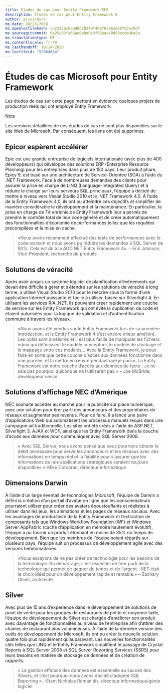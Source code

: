 ```yaml
---
title: Études de cas pour Entity Framework-EF6
description: Études de cas pour Entity Framework 6
author: ajcvickers
ms.date: 10/23/2016
ms.openlocfilehash: ca2315ac8aad8d28240f4bef6c962de0f63ac0df
ms.sourcegitcommit: 0a25c03fa65ae6e0e0e3f66bac48d59eceb96a5a
ms.translationtype: MT
ms.contentlocale: fr-FR
ms.lasthandoff: 10/14/2020
ms.locfileid: "92064664"
---
```

# <a name="microsoft-case-studies-for-entity-framework"></a>Études de cas Microsoft pour Entity Framework
Les études de cas sur cette page mettent en évidence quelques projets de production réels qui ont employé Entity Framework.
> [!NOTE]
> Les versions détaillées de ces études de cas ne sont plus disponibles sur le site Web de Microsoft. Par conséquent, les liens ont été supprimés.

## <a name="epicor"></a>Epicor espèrent accélérer
Epic est une grande entreprise de logiciels internationale (avec plus de 400 développeurs) qui développe des solutions ERP (Enterprise Resource Planning) pour les entreprises dans plus de 150 pays.
Leur produit phare, Epicy 9, est basé sur une architecture de Service-Oriented (SOA) à l’aide du .NET Framework.
Face à de nombreuses demandes des clients pour assurer la prise en charge de LINQ (Language-Integrated Query) et à réduire la charge sur leurs serveurs SQL principaux, l’équipe a décidé de mettre à niveau vers Visual Studio 2010 et le .NET Framework 4,0.
À l’aide de la Entity Framework 4,0, ils ont pu atteindre ces objectifs et simplifier de manière considérable le développement et la maintenance.
En particulier, la prise en charge de T4 enrichie de Entity Framework leur a permis de prendre le contrôle total de leur code généré et de créer automatiquement des fonctionnalités d’économie de performances telles que les requêtes précompilées et la mise en cache.

> «Nous avons récemment effectué des tests de performances avec le code existant et nous avons pu réduire les demandes à SQL Server de 90%.
Cela est dû à la ADO.NET Entity Framework 4». – Erik Johnson, Vice-Président, recherche de produits  

## <a name="veracity-solutions"></a>Solutions de véracité
Après avoir acquis un système logiciel de planification d’événements qui devait être difficile à gérer et s’étendre sur les solutions de véracité à long terme, a utilisé Visual Studio 2010 pour le réécrire sous la forme d’une application Internet puissante et facile à utiliser, basée sur Silverlight 4.
En utilisant les services RIA .NET, ils pouvaient créer rapidement une couche de service sur les Entity Framework qui ont évité la duplication de code et étaient autorisées pour la logique de validation et d’authentification commune à travers les niveaux.  

> «Nous avons été vendus sur le Entity Framework lors de sa première introduction, et le Entity Framework 4 s’est encore mieux amélioré.
Les outils sont améliorés et il est plus facile de manipuler les fichiers. edmx qui définissent le modèle conceptuel, le modèle de stockage et le mappage entre ces modèles... Avec la Entity Framework, je peux faire en sorte que cette couche d’accès aux données fonctionne dans une journée, et la mettre en œuvre pendant que je passe.
La Entity Framework est notre couche d’accès aux données de facto ; Je ne sais pas pourquoi quiconque ne l’utiliserait pas.» – Joe McBride, développeur senior

## <a name="nec-display-solutions-of-america"></a>Solutions d’affichage NEC d’Amérique
NEC souhaite accéder au marché pour la publicité sur place numérique, avec une solution pour tirer parti des annonceurs et des propriétaires de réseaux et augmenter ses revenus.
Pour ce faire, il a lancé une paire d’applications Web qui automatisent les processus manuels requis dans une campagne ad traditionnelle.
Les sites ont été créés à l’aide de ASP.NET, Silverlight 3, AJAX et WCF, ainsi que les Entity Framework dans la couche d’accès aux données pour communiquer avec SQL Server 2008.

> « Avec SQL Server, nous avons pensé que nous pourrions obtenir le débit nécessaire pour servir les annonceurs et les réseaux avec des informations en temps réel et la fiabilité pour s’assurer que les informations de nos applications stratégiques seraient toujours disponibles »-Mike Corcoran, directeur informatique

## <a name="darwin-dimensions"></a>Dimensions Darwin
À l’aide d’un large éventail de technologies Microsoft, l’équipe de Darwin a défini la création d’un portail d’avatar en ligne que les consommateurs pourraient utiliser pour créer des avatars époustouflants et réalistes à utiliser dans les jeux, les animations et les pages de réseaux sociaux.
Avec les avantages de productivité de la Entity Framework et l’extraction de composants tels que Windows Workflow Foundation (WF) et Windows Server AppFabric (cache d’application en mémoire hautement évolutif), l’équipe a pu fournir un produit étonnant en moins de 35% du temps de développement.
Bien que les membres de l’équipe soient répartis sur plusieurs pays, l’équipe suit un processus de développement agile avec des versions hebdomadaires.

 > «Nous essayons de ne pas créer de technologie pour les besoins de la technologie. Au démarrage, il est essentiel de tirer parti de la technologie qui permet de gagner du temps et de l’argent.
 .NET était le choix idéal pour un développement rapide et rentable.» – Zachary Olsen, architecte  

## <a name="silverware"></a>Silver
Avec plus de 15 ans d’expérience dans le développement de solutions de point de vente pour les groupes de restaurants de petite et moyenne taille, l’équipe de développement de Silver est chargée d’améliorer son produit avec davantage de fonctionnalités au niveau de l’entreprise afin d’attirer des chaînes de restaurant plus volumineuses.
À l’aide de la dernière version des outils de développement de Microsoft, ils ont pu créer la nouvelle solution quatre fois plus rapidement qu’auparavant.
Les nouvelles fonctionnalités clés telles que LINQ et le Entity Framework simplifient le passage de Crystal Reports à SQL Server 2008 et SQL Server Reporting Services (SSRS) pour leurs besoins en matière de stockage de données et de création de rapports.

> « La gestion efficace des données est essentielle au succès des Silvers, et c’est pourquoi nous avons décidé d’adopter SQL Reporting ». -Étant Nicholas Romanidis, directeur informatique/génie logiciel
